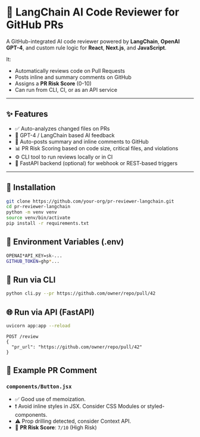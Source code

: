 # 🤖 LangChain AI Code Reviewer for GitHub PRs

A GitHub-integrated AI code reviewer powered by **LangChain**, **OpenAI GPT-4**, and custom rule logic for **React**, **Next.js**, and **JavaScript**.

It:

- Automatically reviews code on Pull Requests
- Posts inline and summary comments on GitHub
- Assigns a **PR Risk Score** (0-10)
- Can run from CLI, CI, or as an API service

---

## ✨ Features

- ✅ Auto-analyzes changed files on PRs
- 🧠 GPT-4 / LangChain based AI feedback
- 💬 Auto-posts summary and inline comments to GitHub
- 📊 PR Risk Scoring based on code size, critical files, and violations
- ⚙️ CLI tool to run reviews locally or in CI
- 🔌 FastAPI backend (optional) for webhook or REST-based triggers

---

## 🚀 Installation

```bash
git clone https://github.com/your-org/pr-reviewer-langchain.git
cd pr-reviewer-langchain
python -m venv venv
source venv/bin/activate
pip install -r requirements.txt
```

## 🔐 Environment Variables (.env)
```bash
OPENAI*API_KEY=sk-...
GITHUB_TOKEN=ghp*...
```

## 🔧 Run via CLI

```bash
python cli.py --pr https://github.com/owner/repo/pull/42
```

## 🌐 Run via API (FastAPI)

```bash
uvicorn app:app --reload
```

```http
POST /review
{
  "pr_url": "https://github.com/owner/repo/pull/42"
}
```

## 💬 Example PR Comment

### `components/Button.jsx`

- ✅ Good use of memoization.
- ❗ Avoid inline styles in JSX. Consider CSS Modules or styled-components.
- ⚠️ Prop drilling detected, consider Context API.
- 🧮 **PR Risk Score**: `7/10` (High Risk)
